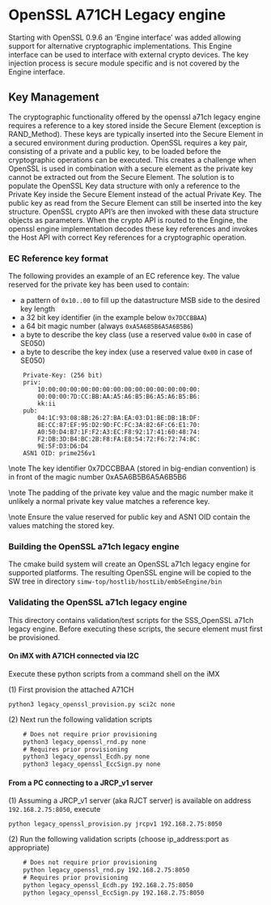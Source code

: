 # OpenSSL A71CH Legacy engine

Starting with OpenSSL 0.9.6 an ‘Engine interface’ was added allowing support for alternative cryptographic implementations.
This Engine interface can be used to interface with external crypto devices.
The key injection process is secure module specific and is not covered by the Engine interface.

## Key Management
The cryptographic functionality offered by the openssl a71ch legacy engine requires a reference to a key stored inside the Secure Element (exception is RAND_Method).
These keys are typically inserted into the Secure Element in a secured environment during production.
OpenSSL requires a key pair, consisting of a private and a public key, to be loaded before the cryptographic operations can be executed. This creates a challenge when OpenSSL is used in combination with a secure element as the private key cannot be extracted out from the Secure Element.
The solution is to populate the OpenSSL Key data structure with only a reference to the Private Key inside the Secure Element instead of the actual Private Key. The public key as read from the Secure Element can still be inserted into the key structure. OpenSSL crypto API’s are then invoked with these data structure objects as parameters. When the crypto API is routed to the Engine, the openssl engine implementation decodes these key references and invokes the Host API with correct Key references for a cryptographic operation.

### EC Reference key format
The following provides an example of an EC reference key. The value reserved for the private key
has been used to contain:
- a pattern of `0x10..00` to fill up the datastructure MSB side to the desired key length
- a 32 bit key identifier (in the example below `0x7DCCBBAA`)
- a 64 bit magic number (always `0xA5A6B5B6A5A6B5B6`)
- a byte to describe the key class (use a reserved value `0x00` in case of SE050)
- a byte to describe the key index (use a reserved value `0x00` in case of SE050)

```text
    Private-Key: (256 bit)
    priv:
        10:00:00:00:00:00:00:00:00:00:00:00:00:00:00:
        00:00:00:7D:CC:BB:AA:A5:A6:B5:B6:A5:A6:B5:B6:
        kk:ii
    pub:
        04:1C:93:08:8B:26:27:BA:EA:03:D1:BE:DB:1B:DF:
        8E:CC:87:EF:95:D2:9D:FC:FC:3A:82:6F:C6:E1:70:
        A0:50:D4:B7:1F:F2:A3:EC:F8:92:17:41:60:48:74:
        F2:DB:3D:B4:BC:2B:F8:FA:E8:54:72:F6:72:74:8C:
        9E:5F:D3:D6:D4
    ASN1 OID: prime256v1
```

\note The key identifier 0x7DCCBBAA (stored in big-endian convention) is in front of the magic number 0xA5A6B5B6A5A6B5B6

\note The padding of the private key value and the magic number make it unlikely a normal private key value matches a reference key.

\note Ensure the value reserved for public key and ASN1 OID contain the values matching the stored key.

### Building the OpenSSL a71ch legacy engine
The cmake build system will create an OpenSSL a71ch legacy engine for supported platforms.
The resulting OpenSSL engine will be copied to the SW tree in directory
``simw-top/hostlib/hostLib/embSeEngine/bin``

### Validating the OpenSSL a71ch legacy engine
This directory contains validation/test scripts for the SSS_OpenSSL a71ch legacy engine.
Before executing these scripts, the secure element must first be provisioned.

#### On iMX with A71CH connected via I2C
Execute these python scripts from a command shell on the iMX

(1) First provision the attached A71CH

    python3 legacy_openssl_provision.py sci2c none


(2) Next run the following validation scripts

```bat
    # Does not require prior provisioning
    python3 legacy_openssl_rnd.py none
    # Requires prior provisioning
    python3 legacy_openssl_Ecdh.py none
    python3 legacy_openssl_EccSign.py none
```    

#### From a PC connecting to a JRCP_v1 server

(1) Assuming a JRCP_v1 server (aka RJCT server) is available on address ``192.168.2.75:8050``, execute

    python legacy_openssl_provision.py jrcpv1 192.168.2.75:8050


(2) Run the following validation scripts (choose ip_address:port as appropriate)

```bat
    # Does not require prior provisioning
    python legacy_openssl_rnd.py 192.168.2.75:8050
    # Requires prior provisioning
    python legacy_openssl_Ecdh.py 192.168.2.75:8050
    python legacy_openssl_EccSign.py 192.168.2.75:8050
```
